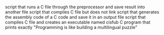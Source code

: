 script that runs a C file through the preprocessor and save result into another file
script that compiles C file but does not link
script that generates the assembly code of a C code and save it in an output file
script that compiles C file and creates an executable named cisfub
C program that prints exactly "Programming is like building a multilingual puzzle"
